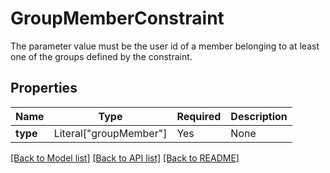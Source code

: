 # GroupMemberConstraint

The parameter value must be the user id of a member belonging to at least one of the groups defined by the constraint.


## Properties
| Name | Type | Required | Description |
| ------------ | ------------- | ------------- | ------------- |
**type** | Literal["groupMember"] | Yes | None |


[[Back to Model list]](../../README.md#models-v2-link) [[Back to API list]](../../README.md#documentation-for-api-endpoints) [[Back to README]](../../README.md)
